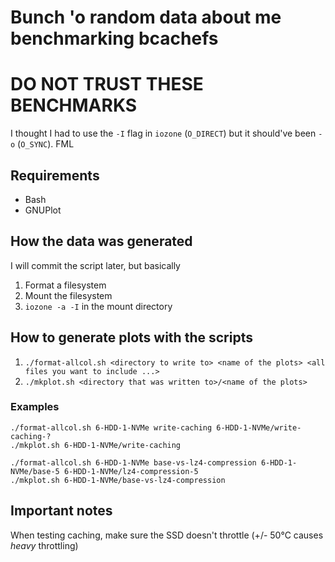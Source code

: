 # Bunch 'o random data about me benchmarking bcachefs

# DO NOT TRUST THESE BENCHMARKS

I thought I had to use the `-I` flag in `iozone` (`O_DIRECT`) but it should've been
`-o` (`O_SYNC`). FML


## Requirements

- Bash
- GNUPlot


## How the data was generated

I will commit the script later, but basically
1. Format a filesystem
2. Mount the filesystem
3. `iozone -a -I` in the mount directory


## How to generate plots with the scripts

1. `./format-allcol.sh <directory to write to> <name of the plots> <all files you want to include ...>`
2. `./mkplot.sh <directory that was written to>/<name of the plots>`

### Examples

```
./format-allcol.sh 6-HDD-1-NVMe write-caching 6-HDD-1-NVMe/write-caching-?
./mkplot.sh 6-HDD-1-NVMe/write-caching
```

```
./format-allcol.sh 6-HDD-1-NVMe base-vs-lz4-compression 6-HDD-1-NVMe/base-5 6-HDD-1-NVMe/lz4-compression-5
./mkplot.sh 6-HDD-1-NVMe/base-vs-lz4-compression
```


## Important notes

When testing caching, make sure the SSD doesn't throttle (+/- 50°C causes _heavy_ throttling)

